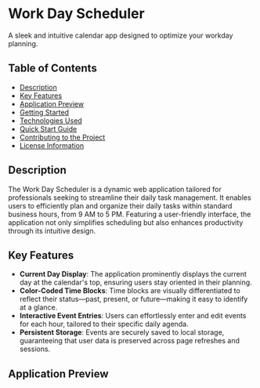 # Work Day Scheduler

A sleek and intuitive calendar app designed to optimize your workday planning.

## Table of Contents

- [Description](#description)
- [Key Features](#key-features)
- [Application Preview](#application-preview)
- [Getting Started](#getting-started)
- [Technologies Used](#technologies-used)
- [Quick Start Guide](#quick-start-guide)
- [Contributing to the Project](#contributing-to-the-project)
- [License Information](#license-information)

## Description

The Work Day Scheduler is a dynamic web application tailored for professionals seeking to streamline their daily task management. It enables users to efficiently plan and organize their daily tasks within standard business hours, from 9 AM to 5 PM. Featuring a user-friendly interface, the application not only simplifies scheduling but also enhances productivity through its intuitive design.

## Key Features

- **Current Day Display**: The application prominently displays the current day at the calendar's top, ensuring users stay oriented in their planning.
- **Color-Coded Time Blocks**: Time blocks are visually differentiated to reflect their status—past, present, or future—making it easy to identify at a glance.
- **Interactive Event Entries**: Users can effortlessly enter and edit events for each hour, tailored to their specific daily agenda.
- **Persistent Storage**: Events are securely saved to local storage, guaranteeing that user data is preserved across page refreshes and sessions.

## Application Preview